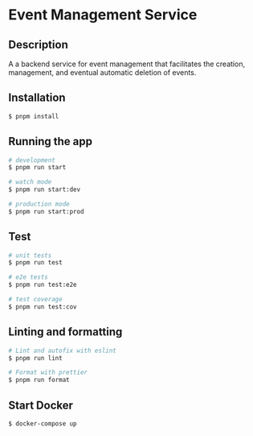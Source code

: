 # Event Management Service
## Description

A a backend service for event management that facilitates the creation, management, and eventual automatic deletion of events.

## Installation

```bash
$ pnpm install
```

## Running the app

```bash
# development
$ pnpm run start

# watch mode
$ pnpm run start:dev

# production mode
$ pnpm run start:prod
```

## Test

```bash
# unit tests
$ pnpm run test

# e2e tests
$ pnpm run test:e2e

# test coverage
$ pnpm run test:cov
```

## Linting and formatting

```bash
# Lint and autofix with eslint
$ pnpm run lint

# Format with prettier
$ pnpm run format

```
## Start Docker

```bash
$ docker-compose up

```